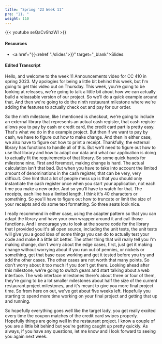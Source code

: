 ```yaml
---
title: "Spring '23 Week 11"
pre: "11. "
weight: 110
---
```


{{< youtube seQaCv9hzWI >}}

#### Resources

* <a href="{{<relref "./slides">}}" target="_blank">Slides</a>

#### Edited Transcript

Hello, and welcome to the week 11 Announcements video for CC 410 in spring 2023. My apologies for being a little bit behind this week, but I'm going to get this video out on Thursday. This week, you're going to be looking at releases, we're going to talk a little bit about how we can actually build a releasable version of our project. So we'll do a quick example around that. And then we're going to do the ninth restaurant milestone where we're adding the features to actually check out and pay for our order. 

So the ninth milestone, like I mentioned is checkout, we're going to include an external library that represents an actual cash register, that cash register allows you to pay by cash or credit card, the credit card part is pretty easy. That's what we do in the example project. But then if we want to pay by cash, we have to figure out how to make change. And then in either case, we also have to figure out how to print a receipt. Thankfully, the external library has functions to handle all of this. But we'll need to figure out how to use that library and how to adapt our data and what our application is doing to actually fit the requirements of that library. So some quick hands for milestone nine. First and foremost, making change is hard. The actual calculation isn't that bad. But when you have to take into account the limited amount of denominations in the cash register, that can be very, very difficult. One hint that a lot of people mess up is that you should only instantiate the cash register once when you start your application, not each time you make a new order. And so you'll have to watch for that. The receipts, each line has a limited length, I think it's 40 characters or something. So you'll have to figure out how to truncate or limit the size of your receipts and do some text formatting. So three seats look nice. 

I really recommend in either case, using the adapter pattern so that you can adapt the library and have your own wrapper around it and call those functions. And I encourage you to look at the source code for the library that I provided you it's all open source, including the unit tests, the unit tests will give you a good idea of some things you can do to actually test your code and make it a little bit better. The other thing that will really tell you I'm making change, don't worry about the edge cases, first, just get it making change without worrying about if you run out of pennies, or nickels or something, get that base case working and get it tested before you try and add the other cases. The other cases are not worth that many points. So don't worry about it too much if you don't get there. Looking ahead after this milestone, we're going to switch gears and start talking about a web interface. The web interface milestones there's about three or four of them, they're going to be a lot smaller milestones about half the size of the current restaurant project milestones, and it's meant to give you more final project time. So from here on out, we've got about five weeks left. Hopefully you starting to spend more time working on your final project and getting that up and running. 

So hopefully everything goes well like the target lady, you get really excited every time the coupon matches of the credit card swipes properly. Hopefully things are going well in the restaurant project. I know a couple of you are a little bit behind but you're getting caught up pretty quickly. As always, if you have any questions, let me know and I look forward to seeing you again next week. 

